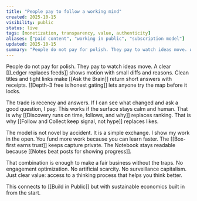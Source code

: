 ```yaml
---
title: "People pay to follow a working mind"
created: 2025-10-15
visibility: public
status: live
tags: [monetization, transparency, value, authenticity]
aliases: ["paid content", "working in public", "subscription model"]
updated: 2025-10-15
summary: "People do not pay for polish. They pay to watch ideas move. A clear ledger shows motion with small diffs and reasons."
---
```


People do not pay for polish. They pay to watch ideas move. A clear [[Ledger replaces feeds]] shows motion with small diffs and reasons. Clean titles and tight links make [[Ask the Brain]] return short answers with receipts. [[Depth-3 free is honest gating]] lets anyone try the map before it locks.

The trade is recency and answers. If I can see what changed and ask a good question, I pay. This works if the surface stays calm and human. That is why [[Discovery runs on time, follows, and why]] replaces ranking. That is why [[Follow and Collect keep signal, not hype]] replaces likes.

The model is not novel by accident. It is a simple exchange. I show my work in the open. You fund more work because you can learn faster. The [[Box-first earns trust]] keeps capture private. The Notebook stays readable because [[Notes beat posts for showing progress]].

That combination is enough to make a fair business without the traps. No engagement optimization. No artificial scarcity. No surveillance capitalism. Just clear value: access to a thinking process that helps you think better.

This connects to [[Build in Public]] but with sustainable economics built in from the start.
